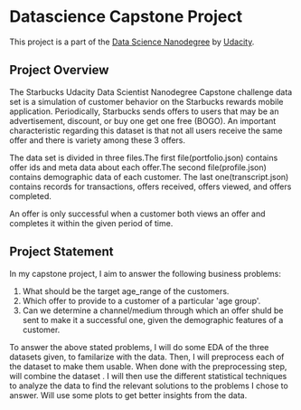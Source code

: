 # Datascience Capstone Project
This project is a part of the [Data Science Nanodegree](https://www.udacity.com/course/data-scientist-nanodegree--nd025) by [Udacity](https://www.udacity.com/).

## Project Overview
The Starbucks Udacity Data Scientist Nanodegree Capstone challenge data set is a simulation of customer behavior on the Starbucks rewards mobile application. Periodically, Starbucks sends offers to users that may be an advertisement, discount, or buy one get one free (BOGO). An important characteristic regarding this dataset is that not all users receive the same offer and there is variety among these 3 offers.

The data set is divided in three files.The first file(portfolio.json) contains offer ids and meta data about each offer.The second file(profile.json) contains demographic data of each customer. The last one(transcript.json) contains records for transactions, offers received, offers viewed, and offers completed.

An offer is only successful when a customer both views an offer and completes it within the given period of time.

## Project Statement
In my capstone project, I aim to answer the following business problems:

1. What should be the target age_range of the customers.
2. Which offer to provide to a customer of a particular 'age group'.
3. Can we determine a channel/medium through which an offer shuld be sent to make it a successful one, given the demographic features of a customer. 

To answer the above stated problems, I will do some EDA of the three datasets given, to familarize with the data. Then, I will preprocess each of the dataset to make them usable. When done with the preprocessing step, will combine the dataset . I will then use the different statistical techniques to analyze the data to find the relevant solutions to the problems I chose to answer. Will use some plots to get better insights from the data.
